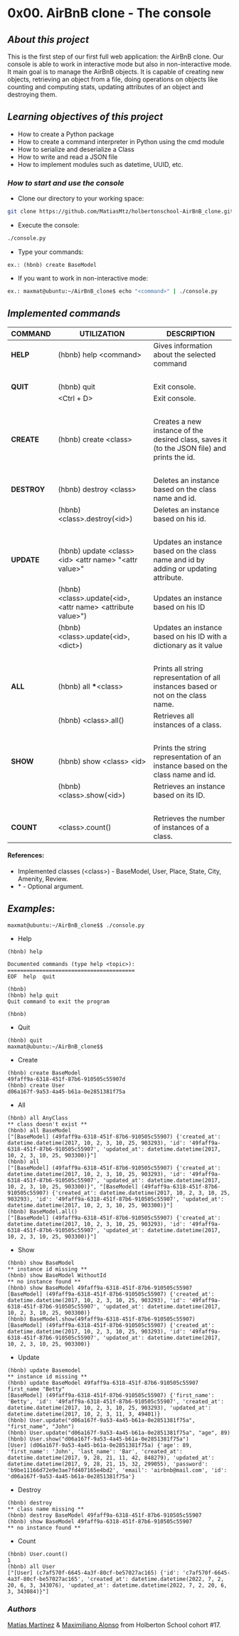 

# 0x00. AirBnB clone - The console

## ***About this project***
This is the first step of our first full web application: the AirBnB clone. Our console is able to work in interactive mode 
but also in non-interactive mode. It main goal is to manage the AirBnB objects. It is capable of creating new objects, 
retrieving an object from a file, doing operations on objects like counting and computing stats, updating attributes of an object
and destroying them.
## ***Learning objectives of this project***
- How to create a Python package
- How to create a command interpreter in Python using the cmd module
- How to serialize and deserialize a Class
- How to write and read a JSON file
- How to implement modules such as datetime, UUID, etc.

### ***How to start and use the console***
- Clone our directory to your working space:
```bash
git clone https://github.com/MatiasMtz/holbertonschool-AirBnB_clone.git
```
- Execute the console: 
```bash
./console.py
```
- Type your commands: 
```
ex.: (hbnb) create BaseModel
```
- If you want to work in non-interactive mode:
```bash
ex.: maxmat@ubuntu:~/AirBnB_clone$ echo "<command>" | ./console.py
```

## ***Implemented commands***

| **COMMAND** | **UTILIZATION**                                                 | **DESCRIPTION**                                                                             |
| ---         | ---                                                             | ---                                                                                         |
| **HELP**    | (hbnb) help \<command>                                          | Gives information about the selected command                                                |
| ‎            | ‎                                                                | ‎                                                                                            |
| **QUIT**    | ‎(hbnb) quit                                                     | Exit console.                                                                               |
| ‎            | \<Ctrl + D>                                                     | Exit console.                                                                               |
| ‎            | ‎                                                                | ‎                                                                                            |
| **CREATE**  | (hbnb) create \<class>                                          | Creates a new instance of the desired class, saves it (to the JSON file) and prints the id. |
| ‎            | ‎                                                                | ‎                                                                                            |
| **DESTROY** | (hbnb) destroy \<class> <id>                                    | Deletes an instance based on the class name and id.                                         |
| ‎            | (hbnb) \<class>.destroy(\<id>)                                  | Deletes an instance based on his id.                                                        |
| ‎            | ‎                                                                | ‎                                                                                            |
| **UPDATE**  | (hbnb) update \<class> \<id> \<attr name> "\<attr value>"       | Updates an instance based on the class name and id by adding or updating attribute.         |
| ‎            | (hbnb) \<class>.update(\<id>, \<attr name> \<attribute value>") | Updates an instance based on his ID                                                         |
| ‎            | (hbnb) \<class>.update(\<id>, \<dict>)                          | Updates an instance based on his ID with a dictionary as it value                           |
| ‎            | ‎                                                                | ‎                                                                                            |
| **ALL**     | (hbnb) all **\***\<class>                                       | Prints all string representation of all instances based or not on the class name.           |
| ‎            | (hbnb) \<class>.all()                                           | Retrieves all instances of a class.                                                         |
| ‎            | ‎                                                                | ‎                                                                                            |
| **SHOW**    | (hbnb) show \<class> \<id>                                      | Prints the string representation of an instance based on the class name and id.             |
| ‎            | (hbnb) \<class>.show(\<id>)                                     | Retrieves an instance based on its ID.                                                      |
| ‎            | ‎                                                                | ‎                                                                                            |
| **COUNT**   | \<class>.count()                                                | Retrieves the number of instances of a class.                                               |

#### References:

- Implemented classes (\<class>) - BaseModel, User, Place, State, City, Amenity, Review.
- \* - Optional argument.

## ***Examples***:
```
maxmat@ubuntu:~/AirBnB_clone$$ ./console.py
```
- Help
```
(hbnb) help

Documented commands (type help <topic>):
========================================
EOF  help  quit

(hbnb) 
(hbnb) help quit
Quit command to exit the program

(hbnb)
```
- Quit
```
(hbnb) quit 
maxmat@ubuntu:~/AirBnB_clone$$ 
```
- Create
```
(hbnb) create BaseModel
49faff9a-6318-451f-87b6-910505c55907d
(hbnb) create User
d06a167f-9a53-4a45-b61a-0e2851381f75a
```
- All
```
(hbnb) all AnyClass
** class doesn't exist **
(hbnb) all BaseModel
["[BaseModel] (49faff9a-6318-451f-87b6-910505c55907) {'created_at': datetime.datetime(2017, 10, 2, 3, 10, 25, 903293), 'id': '49faff9a-6318-451f-87b6-910505c55907', 'updated_at': datetime.datetime(2017, 10, 2, 3, 10, 25, 903300)}"]
(hbnb) all
["[BaseModel] (49faff9a-6318-451f-87b6-910505c55907) {'created_at': datetime.datetime(2017, 10, 2, 3, 10, 25, 903293), 'id': '49faff9a-6318-451f-87b6-910505c55907', 'updated_at': datetime.datetime(2017, 10, 2, 3, 10, 25, 903300)}", "[BaseModel] (49faff9a-6318-451f-87b6-910505c55907) {'created_at': datetime.datetime(2017, 10, 2, 3, 10, 25, 903293), 'id': '49faff9a-6318-451f-87b6-910505c55907', 'updated_at': datetime.datetime(2017, 10, 2, 3, 10, 25, 903300)}"]
(hbnb) BaseModel.all()
["[BaseModel] (49faff9a-6318-451f-87b6-910505c55907) {'created_at': datetime.datetime(2017, 10, 2, 3, 10, 25, 903293), 'id': '49faff9a-6318-451f-87b6-910505c55907', 'updated_at': datetime.datetime(2017, 10, 2, 3, 10, 25, 903300)}"]
```
- Show
```
(hbnb) show BaseModel
** instance id missing **
(hbnb) show BaseModel WithoutId
** no instance found **
(hbnb) show BaseModel 49faff9a-6318-451f-87b6-910505c55907
[BaseModel] (49faff9a-6318-451f-87b6-910505c55907) {'created_at': datetime.datetime(2017, 10, 2, 3, 10, 25, 903293), 'id': '49faff9a-6318-451f-87b6-910505c55907', 'updated_at': datetime.datetime(2017, 10, 2, 3, 10, 25, 903300)}
(hbnb) BaseModel.show(49faff9a-6318-451f-87b6-910505c55907)
[BaseModel] (49faff9a-6318-451f-87b6-910505c55907) {'created_at': datetime.datetime(2017, 10, 2, 3, 10, 25, 903293), 'id': '49faff9a-6318-451f-87b6-910505c55907', 'updated_at': datetime.datetime(2017, 10, 2, 3, 10, 25, 903300)}
```
- Update
```
(hbnb) update Basemodel
** instance id missing **
(hbnb) update BaseModel 49faff9a-6318-451f-87b6-910505c55907 first_name "Betty"
[BaseModel] (49faff9a-6318-451f-87b6-910505c55907) {'first_name': 'Betty', 'id': '49faff9a-6318-451f-87b6-910505c55907', 'created_at': datetime.datetime(2017, 10, 2, 3, 10, 25, 903293), 'updated_at': datetime.datetime(2017, 10, 2, 3, 11, 3, 49401)}
(hbnb) User.update("d06a167f-9a53-4a45-b61a-0e2851381f75a", "first_name", "John")
(hbnb) User.update("d06a167f-9a53-4a45-b61a-0e2851381f75a", "age", 89)
(hbnb) User.show("d06a167f-9a53-4a45-b61a-0e2851381f75a")
[User] (d06a167f-9a53-4a45-b61a-0e2851381f75a) {'age': 89, 'first_name': 'John', 'last_name': 'Bar', 'created_at': datetime.datetime(2017, 9, 28, 21, 11, 42, 848279), 'updated_at': datetime.datetime(2017, 9, 28, 21, 15, 32, 299055), 'password': 'b9be11166d72e9e3ae7fd407165e4bd2', 'email': 'airbnb@mail.com', 'id': 'd06a167f-9a53-4a45-b61a-0e2851381f75a'}
```
- Destroy
```
(hbnb) destroy
** class name missing **
(hbnb) destroy BaseModel 49faff9a-6318-451f-87b6-910505c55907
(hbnb) show BaseModel 49faff9a-6318-451f-87b6-910505c55907
** no instance found **
```
- Count
```
(hbnb) User.count()
1
(hbnb) all User
["[User] (c7af570f-6645-4a3f-80cf-be57027ac165) {'id': 'c7af570f-6645-4a3f-80cf-be57027ac165', 'created_at': datetime.datetime(2022, 7, 2, 20, 6, 3, 343076), 'updated_at': datetime.datetime(2022, 7, 2, 20, 6, 3, 343084)}"]
```

### ***Authors***
[Matías Martínez](https://github.com/MatiasMtz) & [Maximiliano Alonso](https://github.com/MaxiHBTN) from Holberton School cohort #17.
